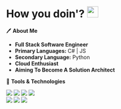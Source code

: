 # How you doin'? <img src="https://raw.githubusercontent.com/MartinHeinz/MartinHeinz/master/wave.gif" width="30px" height="30px">
:pen: **About Me** <br>
- **Full Stack Software Engineer**
- **Primary Languages:** C# | JS
- **Secondary Language:** Python 
- **Cloud Enthusiast**
- **Aiming To Become A Solution Architect**<br>

:wrench: **Tools & Technologies** <br>

<img src=https://img.shields.io/badge/Code-C%23-blue> <img src=https://img.shields.io/badge/Code-Javascript-blue> <img src=https://img.shields.io/badge/Code-Python-blue>
<img src=https://img.shields.io/badge/Code-NodeJS-blue> <br> <img src=https://img.shields.io/badge/Code-Vue-blue> <img src=https://img.shields.io/badge/Tool-Grpc-blue>
<img src=https://img.shields.io/badge/Tool-Postman-blue>




